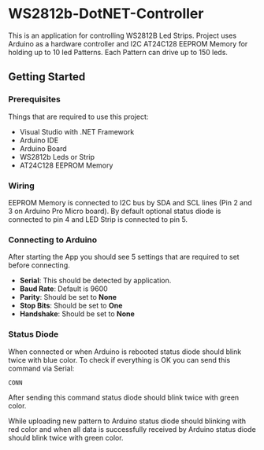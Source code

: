# WS2812b-DotNET-Controller
This is an application for controlling WS2812B Led Strips. Project uses Arduino as a hardware controller and I2C AT24C128 EEPROM Memory for holding up to 10 led Patterns. Each Pattern can drive up to 150 leds. 
## Getting Started
### Prerequisites
Things that are required to use this project:
- Visual Studio with .NET Framework
- Arduino IDE
- Arduino Board
- WS2812b Leds or Strip
- AT24C128 EEPROM Memory
### Wiring
EEPROM Memory is connected to I2C bus by SDA and SCL lines (Pin 2 and 3 on Arduino Pro Micro board).
By default optional status diode is connected to pin 4 and LED Strip is connected to pin 5.
### Connecting to Arduino
After starting the App you should see 5 settings that are required to set before connecting.
- **Serial**: This should be detected by application. 
- **Baud Rate**: Default is 9600
- **Parity**: Should be set to **None**
- **Stop Bits**: Should be set to **One**
- **Handshake**: Should be set to **None**
### Status Diode
When connected or when Arduino is rebooted status diode should blink twice with blue color. To check if everything is OK you can send this command via Serial:
```
CONN
```
After sending this command status diode should blink twice with green color.

While uploading new pattern to Arduino status diode should blinking with red color and when all data is successfully received by Arduino status diode should blink twice with green color.
